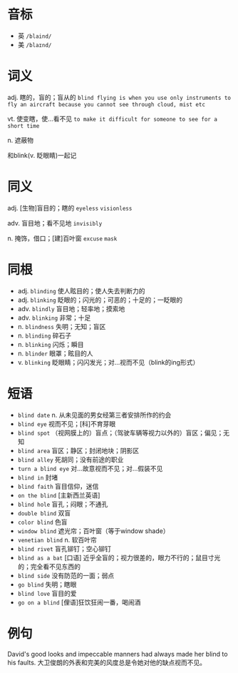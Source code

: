 # 音标

- 英 `/blaind/`
- 美 `/blaɪnd/`

# 词义

adj. 瞎的，盲的；盲从的
`blind flying is when you use only instruments to fly an aircraft because you cannot see through cloud, mist etc`

vt. 使变瞎，使…看不见
`to make it difficult for someone to see for a short time`

n. 遮蔽物




和blink(v. 眨眼睛)一起记

# 同义

adj. [生物]盲目的；瞎的
`eyeless` `visionless`

adv. 盲目地；看不见地
`invisibly`

n. 掩饰，借口；[建]百叶窗
`excuse` `mask`

# 同根

- adj. `blinding` 使人眩目的；使人失去判断力的
- adj. `blinking` 眨眼的；闪光的；可恶的；十足的；一眨眼的
- adv. `blindly` 盲目地；轻率地；摸索地
- adv. `blinking` 非常；十足
- n. `blindness` 失明；无知；盲区
- n. `blinding` 碎石子
- n. `blinking` 闪烁；瞬目
- n. `blinder` 眼罩；眩目的人
- v. `blinking` 眨眼睛；闪闪发光；对…视而不见（blink的ing形式）

# 短语

- `blind date` n. 从未见面的男女经第三者安排所作的约会
- `blind eye` 视而不见；[科]不育芽眼
- `blind spot` （视网膜上的）盲点；（驾驶车辆等视力以外的）盲区；偏见；无知
- `blind area` 盲区；静区；封闭地块；阴影区
- `blind alley` 死胡同；没有前途的职业
- `turn a blind eye` 对…故意视而不见；对…假装不见
- `blind in` 封堵
- `blind faith` 盲目信仰，迷信
- `on the blind` [主新西兰英语]
- `blind hole` 盲孔；闷眼；不通孔
- `double blind` 双盲
- `color blind` 色盲
- `window blind` 遮光帘；百叶窗（等于window shade）
- `venetian blind` n. 软百叶帘
- `blind rivet` 盲孔铆钉；空心铆钉
- `blind as a bat` [口语] 近乎全盲的；视力很差的，眼力不行的；鼠目寸光的；完全看不见东西的
- `blind side` 没有防范的一面；弱点
- `go blind` 失明；瞎眼
- `blind love` 盲目的爱
- `go on a blind` [俚语]狂饮狂闹一番，喝闹酒

# 例句

David's good looks and impeccable manners had always made her blind to his faults.
大卫俊朗的外表和完美的风度总是令她对他的缺点视而不见。


